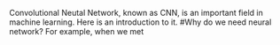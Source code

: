 Convolutional Neutal Network, known as CNN, is an important field in machine learning. Here is an introduction to it. 
#Why do we need neural network?
For example, when we met 
